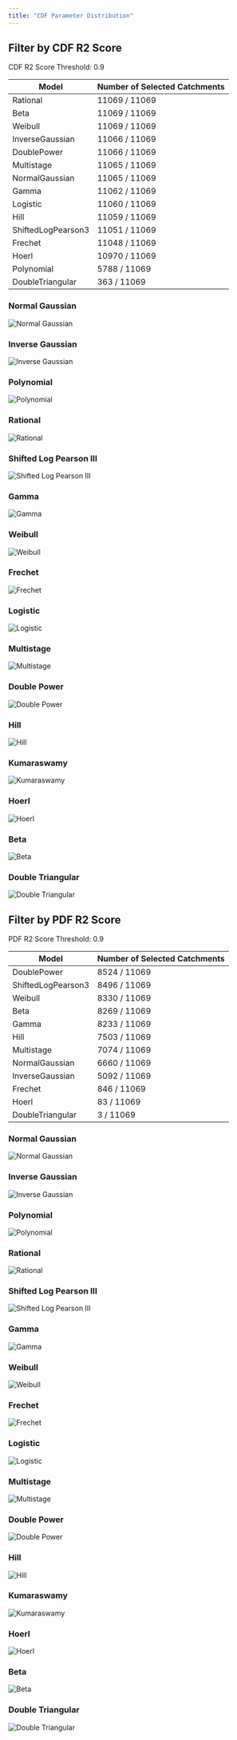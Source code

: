 ```yaml
---
title: "CDF Parameter Distribution"
---
```


## Filter by CDF R2 Score

CDF R2 Score Threshold: 0.9

| Model              | Number of Selected Catchments |
| ------------------ | ----------------------------- |
| Rational           | 11069 / 11069                 |
| Beta               | 11069 / 11069                 |
| Weibull            | 11069 / 11069                 |
| InverseGaussian    | 11066 / 11069                 |
| DoublePower        | 11066 / 11069                 |
| Multistage         | 11065 / 11069                 |
| NormalGaussian     | 11065 / 11069                 |
| Gamma              | 11062 / 11069                 |
| Logistic           | 11060 / 11069                 |
| Hill               | 11059 / 11069                 |
| ShiftedLogPearson3 | 11051 / 11069                 |
| Frechet            | 11048 / 11069                 |
| Hoerl              | 10970 / 11069                 |
| Polynomial         | 5788 / 11069                  |
| DoubleTriangular   | 363 / 11069                   |

### Normal Gaussian

![Normal Gaussian](https://cdn.liblaf.top/share/WFIUH/results/param-dis/cdf/cdf/NormalGaussian.png)

### Inverse Gaussian

![Inverse Gaussian](https://cdn.liblaf.top/share/WFIUH/results/param-dis/cdf/cdf/InverseGaussian.png)

### Polynomial

![Polynomial](https://cdn.liblaf.top/share/WFIUH/results/param-dis/cdf/cdf/Polynomial.png)

### Rational

![Rational](https://cdn.liblaf.top/share/WFIUH/results/param-dis/cdf/cdf/Rational.png)

### Shifted Log Pearson III

![Shifted Log Pearson III](https://cdn.liblaf.top/share/WFIUH/results/param-dis/cdf/cdf/ShiftedLogPearson3.png)

### Gamma

![Gamma](https://cdn.liblaf.top/share/WFIUH/results/param-dis/cdf/cdf/Gamma.png)

### Weibull

![Weibull](https://cdn.liblaf.top/share/WFIUH/results/param-dis/cdf/cdf/Weibull.png)

### Frechet

![Frechet](https://cdn.liblaf.top/share/WFIUH/results/param-dis/cdf/cdf/Frechet.png)

### Logistic

![Logistic](https://cdn.liblaf.top/share/WFIUH/results/param-dis/cdf/cdf/Logistic.png)

### Multistage

![Multistage](https://cdn.liblaf.top/share/WFIUH/results/param-dis/cdf/cdf/Multistage.png)

### Double Power

![Double Power](https://cdn.liblaf.top/share/WFIUH/results/param-dis/cdf/cdf/DoublePower.png)

### Hill

![Hill](https://cdn.liblaf.top/share/WFIUH/results/param-dis/cdf/cdf/Hill.png)

### Kumaraswamy

![Kumaraswamy](https://cdn.liblaf.top/share/WFIUH/results/param-dis/cdf/cdf/Kumaraswamy.png)

### Hoerl

![Hoerl](https://cdn.liblaf.top/share/WFIUH/results/param-dis/cdf/cdf/Hoerl.png)

### Beta

![Beta](https://cdn.liblaf.top/share/WFIUH/results/param-dis/cdf/cdf/Beta.png)

### Double Triangular

![Double Triangular](https://cdn.liblaf.top/share/WFIUH/results/param-dis/cdf/cdf/DoubleTriangular.png)

## Filter by PDF R2 Score

PDF R2 Score Threshold: 0.9

| Model              | Number of Selected Catchments |
| ------------------ | ----------------------------- |
| DoublePower        | 8524 / 11069                  |
| ShiftedLogPearson3 | 8496 / 11069                  |
| Weibull            | 8330 / 11069                  |
| Beta               | 8269 / 11069                  |
| Gamma              | 8233 / 11069                  |
| Hill               | 7503 / 11069                  |
| Multistage         | 7074 / 11069                  |
| NormalGaussian     | 6660 / 11069                  |
| InverseGaussian    | 5092 / 11069                  |
| Frechet            | 846 / 11069                   |
| Hoerl              | 83 / 11069                    |
| DoubleTriangular   | 3 / 11069                     |

### Normal Gaussian

![Normal Gaussian](https://cdn.liblaf.top/share/WFIUH/results/param-dis/cdf/pdf/NormalGaussian.png)

### Inverse Gaussian

![Inverse Gaussian](https://cdn.liblaf.top/share/WFIUH/results/param-dis/cdf/pdf/InverseGaussian.png)

### Polynomial

![Polynomial](https://cdn.liblaf.top/share/WFIUH/results/param-dis/cdf/pdf/Polynomial.png)

### Rational

![Rational](https://cdn.liblaf.top/share/WFIUH/results/param-dis/cdf/pdf/Rational.png)

### Shifted Log Pearson III

![Shifted Log Pearson III](https://cdn.liblaf.top/share/WFIUH/results/param-dis/cdf/pdf/ShiftedLogPearson3.png)

### Gamma

![Gamma](https://cdn.liblaf.top/share/WFIUH/results/param-dis/cdf/pdf/Gamma.png)

### Weibull

![Weibull](https://cdn.liblaf.top/share/WFIUH/results/param-dis/cdf/pdf/Weibull.png)

### Frechet

![Frechet](https://cdn.liblaf.top/share/WFIUH/results/param-dis/cdf/pdf/Frechet.png)

### Logistic

![Logistic](https://cdn.liblaf.top/share/WFIUH/results/param-dis/cdf/pdf/Logistic.png)

### Multistage

![Multistage](https://cdn.liblaf.top/share/WFIUH/results/param-dis/cdf/pdf/Multistage.png)

### Double Power

![Double Power](https://cdn.liblaf.top/share/WFIUH/results/param-dis/cdf/pdf/DoublePower.png)

### Hill

![Hill](https://cdn.liblaf.top/share/WFIUH/results/param-dis/cdf/pdf/Hill.png)

### Kumaraswamy

![Kumaraswamy](https://cdn.liblaf.top/share/WFIUH/results/param-dis/cdf/pdf/Kumaraswamy.png)

### Hoerl

![Hoerl](https://cdn.liblaf.top/share/WFIUH/results/param-dis/cdf/pdf/Hoerl.png)

### Beta

![Beta](https://cdn.liblaf.top/share/WFIUH/results/param-dis/cdf/pdf/Beta.png)

### Double Triangular

![Double Triangular](https://cdn.liblaf.top/share/WFIUH/results/param-dis/cdf/pdf/DoubleTriangular.png)
